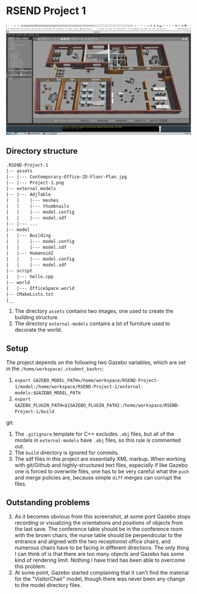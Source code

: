 # RSEND Project 1

<img src="assets/Project-1.png" width="650"/>  

## Directory structure
```
.RSEND-Project-1  
|-- assets  
|-- |--- Contemporary-Office-2D-Floor-Plan.jpg
|-- |--- Project-1.png
|-- external_models  
|-- |--- AdjTable
|   |    |--- meshes  
|   |    |--- thumbnails  
|   |    |--- model.config  
|   |    |--- model.sdf  
|-- |--- ...
|-- model  
|   |--- Building  
|   |    |--- model.config  
|   |    |--- model.sdf  
|   |--- Humanoid2  
|   |    |--- model.config  
|   |    |--- model.sdf  
|-- script  
|   |--- hello.cpp  
|-- world  
|   |--- OfficeSpace.world  
|-- CMakeLists.txt  
|__  
```
1. The directory `assets` contains two images, one used to create the building structure.  
2. The directory `external-models` contains a lot of furniture used to decorate the world.  

## Setup
The project depends on the following two Gazebo variables, which are set in the `/home/workspace/.student_bashrc`:
1. `export GAZEBO_MODEL_PATH=/home/workspace/RSEND-Project-1/model:/home/workspace/RSEND-Project-1/external-models:$GAZEBO_MODEL_PATH`   
2. `export GAZEBO_PLUGIN_PATH=${GAZEBO_PLUGIN_PATH}:/home/workspace/RSEND-Project-1/build`  

git:  
1. The `.gitignore` template for C++ excludes `.obj` files, but all of the models in `external-models` have `.obj` files, so this rule is commented out.
2. The `build` directory is ignored for commits.
3. The sdf files in this project are essentially XML markup. When working with git/Github and highly-structured text files, especially if like Gazebo one is forced to overwrite files, one has to be very careful what the `push` and merge policies are, because simple `diff` merges can corrupt the files.

## Outstanding problems
1. As it becomes obvious from this screenshot, at some pont Gazebo stops recording or visualizing the orientations and positions of objects from the last save. The conference table should be in the conference room with the brown chairs, the nurse table should be perpendicular to the entrance and aligned with the two receptionist office chairs, and numerous chairs have to be facing in different directions. The only thing I can think of is that there are too many objects and Gazebo has some kind of rendering limit. Nothing I have tried has been able to overcome this problem.   
2. At some point, Gazebo started complaining that it can't find the material for the "VisitorChair" model, though there was never been any change to the model directory files.    
